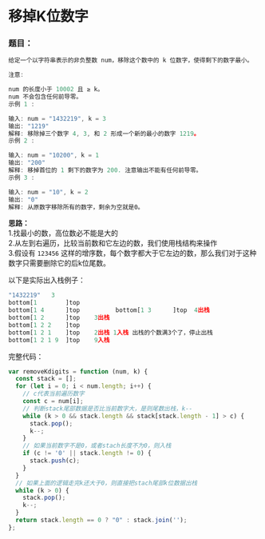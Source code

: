 # 移掉K位数字

### 题目：

```javascript
给定一个以字符串表示的非负整数 num，移除这个数中的 k 位数字，使得剩下的数字最小。

注意:

num 的长度小于 10002 且 ≥ k。
num 不会包含任何前导零。
示例 1 :

输入: num = "1432219", k = 3
输出: "1219"
解释: 移除掉三个数字 4, 3, 和 2 形成一个新的最小的数字 1219。
示例 2 :

输入: num = "10200", k = 1
输出: "200"
解释: 移掉首位的 1 剩下的数字为 200. 注意输出不能有任何前导零。
示例 3 :

输入: num = "10", k = 2
输出: "0"
解释: 从原数字移除所有的数字，剩余为空就是0。
```

 **思路：**  
1.找最小的数，高位数必不能是大的  
2.从左到右遍历，比较当前数和它左边的数，我们使用栈结构来操作  
3.假设有 `123456` 这样的增序数，每个数字都大于它左边的数，那么我们对于这种数字只需要删除它的后k位尾数。

以下是实际出入栈例子：

```javascript
"1432219"   3
bottom[1        ]top   
bottom[1 4      ]top          bottom[1 3      ]top	4出栈
bottom[1 2      ]top	3出栈
bottom[1 2 2    ]top   
bottom[1 2 1    ]top	2出栈 1入栈 出栈的个数满3个了，停止出栈
bottom[1 2 1 9  ]top	9入栈
```

完整代码：

```javascript
var removeKdigits = function (num, k) {
  const stack = [];
  for (let i = 0; i < num.length; i++) {
    // c代表当前遍历数字
    const c = num[i];
    // 判断stack尾部数据是否比当前数字大，是则尾数出栈，k--
    while (k > 0 && stack.length && stack[stack.length - 1] > c) {
      stack.pop();
      k--;
    }
    // 如果当前数字不是0，或者stach长度不为0，则入栈
    if (c != '0' || stack.length != 0) {
      stack.push(c);
    }
  }
  // 如果上面的逻辑走完k还大于0，则直接把stach尾部k位数据出栈
  while (k > 0) {
    stack.pop();
    k--;
  }
  return stack.length == 0 ? "0" : stack.join('');
};
```

